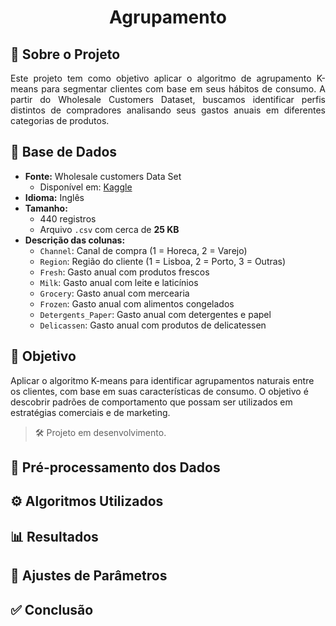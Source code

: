 <h1 align="center"> Agrupamento </h1>

## 🧠 Sobre o Projeto

<div align="justify">
  Este projeto tem como objetivo aplicar o algoritmo de agrupamento K-means para segmentar clientes com base em seus hábitos de consumo. A partir do Wholesale     
  Customers Dataset, buscamos identificar perfis distintos de compradores analisando seus gastos anuais em diferentes categorias de produtos.
</div>

##

## 📂 Base de Dados

- **Fonte:** Wholesale customers Data Set  
  - Disponível em: [Kaggle](https://www.kaggle.com/datasets/uciml/wholesale-customers)
- **Idioma:** Inglês
- **Tamanho:**
  - 440 registros
  - Arquivo `.csv` com cerca de **25 KB**
- **Descrição das colunas:**
  - `Channel`: Canal de compra (1 = Horeca, 2 = Varejo)
  - `Region`: Região do cliente (1 = Lisboa, 2 = Porto, 3 = Outras)
  - `Fresh`: Gasto anual com produtos frescos
  - `Milk`: Gasto anual com leite e laticínios
  - `Grocery`: Gasto anual com mercearia
  - `Frozen`: Gasto anual com alimentos congelados
  - `Detergents_Paper`: Gasto anual com detergentes e papel
  - `Delicassen`: Gasto anual com produtos de delicatessen

##

## 🎯 Objetivo

Aplicar o algoritmo K-means para identificar agrupamentos naturais entre os clientes, com base em suas características de consumo. O objetivo é descobrir padrões de comportamento que possam ser utilizados em estratégias comerciais e de marketing.

> 🛠 Projeto em desenvolvimento.

##

## 🧹 Pré-processamento dos Dados



##

## ⚙️ Algoritmos Utilizados



##

## 📊 Resultados



##

## 🔧 Ajustes de Parâmetros



##

## ✅ Conclusão
